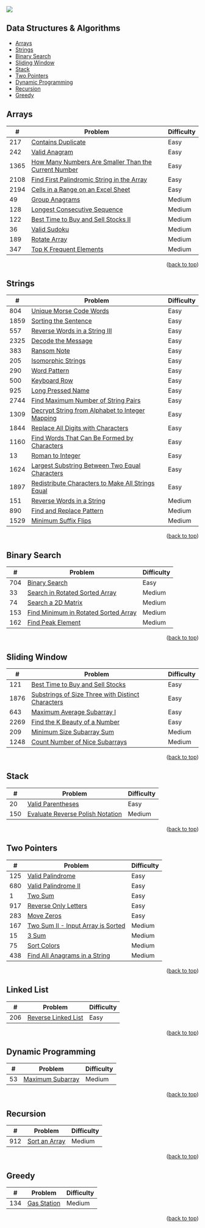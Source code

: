 <div id="top-div" />

[<img src="https://img.shields.io/badge/-LeetCode-FFA116?style=for-the-badge&logo=LeetCode&logoColor=black" />](https://leetcode.com/joshdavidang/)

## Data Structures & Algorithms

- [Arrays](https://github.com/joshuadavidang/data-structures-and-algorithms#arrays)
- [Strings](https://github.com/joshuadavidang/data-structures-and-algorithms#strings)
- [Binary Search](https://github.com/joshuadavidang/data-structures-and-algorithms#binary-search)
- [Sliding Window](https://github.com/joshuadavidang/data-structures-and-algorithms#sliding-window)
- [Stack](https://github.com/joshuadavidang/data-structures-and-algorithms#stack)
- [Two Pointers](https://github.com/joshuadavidang/data-structures-and-algorithms#two-pointers)
- [Dynamic Programming](https://github.com/joshuadavidang/data-structures-and-algorithms#dynamic-programming)
- [Recursion](https://github.com/joshuadavidang/data-structures-and-algorithms#recursion)
- [Greedy](https://github.com/joshuadavidang/data-structures-and-algorithms#greedy)

## Arrays

| #    | Problem                                                                                                                                     | Difficulty |
| ---- | ------------------------------------------------------------------------------------------------------------------------------------------- | ---------- |
| 217  | [Contains Duplicate](https://leetcode.com/problems/contains-duplicate/)                                                                     | Easy       |
| 242  | [Valid Anagram](https://leetcode.com/problems/valid-anagram/)                                                                               | Easy       |
| 1365 | [How Many Numbers Are Smaller Than the Current Number](https://leetcode.com/problems/how-many-numbers-are-smaller-than-the-current-number/) | Easy       |
| 2108 | [Find First Palindromic String in the Array](https://leetcode.com/problems/find-first-palindromic-string-in-the-array/)                     | Easy       |
| 2194 | [Cells in a Range on an Excel Sheet](https://leetcode.com/problems/cells-in-a-range-on-an-excel-sheet/)                                     | Easy       |
| 49   | [Group Anagrams](https://leetcode.com/problems/group-anagrams/)                                                                             | Medium     |
| 128  | [Longest Consecutive Sequence](https://leetcode.com/problems/longest-consecutive-sequence/)                                                 | Medium     |
| 122  | [Best Time to Buy and Sell Stocks II](https://leetcode.com/problems/best-time-to-buy-and-sell-stock-ii/)                                    | Medium     |
| 36   | [Valid Sudoku](https://leetcode.com/problems/valid-sudoku/)                                                                                 | Medium     |
| 189  | [Rotate Array](https://leetcode.com/problems/rotate-array/)                                                                                 | Medium     |
| 347  | [Top K Frequent Elements](https://leetcode.com/problems/top-k-frequent-elements/description/)                                               | Medium     |

<p align="right">(<a href="#top-div">back to top</a>)</p>

## Strings

| #    | Problem                                                                                                                                           | Difficulty |
| ---- | ------------------------------------------------------------------------------------------------------------------------------------------------- | ---------- |
| 804  | [Unique Morse Code Words](https://leetcode.com/problems/unique-morse-code-words/)                                                                 | Easy       |
| 1859 | [Sorting the Sentence](https://leetcode.com/problems/sorting-the-sentence/)                                                                       | Easy       |
| 557  | [Reverse Words in a String III](https://leetcode.com/problems/reverse-words-in-a-string-iii/)                                                     | Easy       |
| 2325 | [Decode the Message](https://leetcode.com/problems/decode-the-message/)                                                                           | Easy       |
| 383  | [Ransom Note](https://leetcode.com/problems/ransom-note/)                                                                                         | Easy       |
| 205  | [Isomorphic Strings](https://leetcode.com/problems/isomorphic-strings/)                                                                           | Easy       |
| 290  | [Word Pattern](https://leetcode.com/problems/word-pattern)                                                                                        | Easy       |
| 500  | [Keyboard Row](https://leetcode.com/problems/keyboard-row/)                                                                                       | Easy       |
| 925  | [Long Pressed Name](https://leetcode.com/problems/long-pressed-name/)                                                                             | Easy       |
| 2744 | [Find Maximum Number of String Pairs](https://leetcode.com/problems/find-maximum-number-of-string-pairs)                                          | Easy       |
| 1309 | [Decrypt String from Alphabet to Integer Mapping](https://leetcode.com/problems/decrypt-string-from-alphabet-to-integer-mapping/)                 | Easy       |
| 1844 | [Replace All Digits with Characters](https://leetcode.com/problems/replace-all-digits-with-characters/)                                           | Easy       |
| 1160 | [Find Words That Can Be Formed by Characters](https://leetcode.com/problems/find-words-that-can-be-formed-by-characters)                          | Easy       |
| 13   | [Roman to Integer](https://leetcode.com/problems/roman-to-integer/)                                                                               | Easy       |
| 1624 | [Largest Substring Between Two Equal Characters](https://leetcode.com/problems/largest-substring-between-two-equal-characters/)                   | Easy       |
| 1897 | [Redistribute Characters to Make All Strings Equal](https://leetcode.com/problems/redistribute-characters-to-make-all-strings-equal/description/) | Easy       |
| 151  | [Reverse Words in a String](https://leetcode.com/problems/reverse-words-in-a-string/)                                                             | Medium     |
| 890  | [Find and Replace Pattern](https://leetcode.com/problems/find-and-replace-pattern/)                                                               | Medium     |
| 1529 | [Minimum Suffix Flips](https://leetcode.com/problems/minimum-suffix-flips)                                                                        | Medium     |

<p align="right">(<a href="#top-div">back to top</a>)</p>

## Binary Search

| #   | Problem                                                                                                     | Difficulty |
| --- | ----------------------------------------------------------------------------------------------------------- | ---------- |
| 704 | [Binary Search](https://leetcode.com/problems/binary-search/)                                               | Easy       |
| 33  | [Search in Rotated Sorted Array](https://leetcode.com/problems/search-in-rotated-sorted-array/)             | Medium     |
| 74  | [Search a 2D Matrix](https://leetcode.com/problems/search-a-2d-matrix/)                                     | Medium     |
| 153 | [Find Minimum in Rotated Sorted Array](https://leetcode.com/problems/find-minimum-in-rotated-sorted-array/) | Medium     |
| 162 | [Find Peak Element](https://leetcode.com/problems/find-peak-element/)                                       | Medium     |

<p align="right">(<a href="#top-div">back to top</a>)</p>

## Sliding Window

| #    | Problem                                                                                                                               | Difficulty |
| ---- | ------------------------------------------------------------------------------------------------------------------------------------- | ---------- |
| 121  | [Best Time to Buy and Sell Stocks](https://leetcode.com/problems/best-time-to-buy-and-sell-stock/)                                    | Easy       |
| 1876 | [Substrings of Size Three with Distinct Characters](https://leetcode.com/problems/substrings-of-size-three-with-distinct-characters/) | Easy       |
| 643  | [Maximum Average Subarray I](https://leetcode.com/problems/maximum-average-subarray-i/)                                               | Easy       |
| 2269 | [Find the K Beauty of a Number](https://leetcode.com/problems/find-the-k-beauty-of-a-number/)                                         | Easy       |
| 209  | [Minimum Size Subarray Sum](https://leetcode.com/problems/minimum-size-subarray-sum/)                                                 | Medium     |
| 1248 | [Count Number of Nice Subarrays](https://leetcode.com/problems/count-number-of-nice-subarrays/)                                       | Medium     |

<p align="right">(<a href="#top-div">back to top</a>)</p>

## Stack

| #   | Problem                                                                                              | Difficulty |
| --- | ---------------------------------------------------------------------------------------------------- | ---------- |
| 20  | [Valid Parentheses](https://leetcode.com/problems/valid-parentheses/)                                | Easy       |
| 150 | [Evaluate Reverse Polish Notation ](https://leetcode.com/problems/evaluate-reverse-polish-notation/) | Medium     |

<p align="right">(<a href="#top-div">back to top</a>)</p>

## Two Pointers

| #   | Problem                                                                                               | Difficulty |
| --- | ----------------------------------------------------------------------------------------------------- | ---------- |
| 125 | [Valid Palindrome](https://leetcode.com/problems/valid-palindrome/)                                   | Easy       |
| 680 | [Valid Palindrome II](https://leetcode.com/problems/valid-palindrome-ii/)                             | Easy       |
| 1   | [Two Sum](https://leetcode.com/problems/two-sum/)                                                     | Easy       |
| 917 | [Reverse Only Letters](https://leetcode.com/problems/reverse-only-letters/)                           | Easy       |
| 283 | [Move Zeros](https://leetcode.com/problems/move-zeroes/)                                              | Easy       |
| 167 | [Two Sum II - Input Array is Sorted](https://leetcode.com/problems/two-sum-ii-input-array-is-sorted/) | Medium     |
| 15  | [3 Sum](https://leetcode.com/problems/3sum/)                                                          | Medium     |
| 75  | [Sort Colors](https://leetcode.com/problems/sort-colors/)                                             | Medium     |
| 438 | [Find All Anagrams in a String](https://leetcode.com/problems/find-all-anagrams-in-a-string/)         | Medium     |

<p align="right">(<a href="#top-div">back to top</a>)</p>

## Linked List

| #   | Problem                                                                   | Difficulty |
| --- | ------------------------------------------------------------------------- | ---------- |
| 206 | [Reverse Linked List](https://leetcode.com/problems/reverse-linked-list/) | Easy       |

<p align="right">(<a href="#top-div">back to top</a>)</p>

## Dynamic Programming

| #   | Problem                                                             | Difficulty |
| --- | ------------------------------------------------------------------- | ---------- |
| 53  | [Maximum Subarray](https://leetcode.com/problems/maximum-subarray/) | Medium     |

<p align="right">(<a href="#top-div">back to top</a>)</p>

## Recursion

| #   | Problem                                                                   | Difficulty |
| --- | ------------------------------------------------------------------------- | ---------- |
| 912 | [Sort an Array](https://leetcode.com/problems/sort-an-array/description/) | Medium     |

<p align="right">(<a href="#top-div">back to top</a>)</p>

## Greedy

| #   | Problem                                                               | Difficulty |
| --- | --------------------------------------------------------------------- | ---------- |
| 134 | [Gas Station](https://leetcode.com/problems/gas-station/description/) | Medium     |

<p align="right">(<a href="#top-div">back to top</a>)</p>
